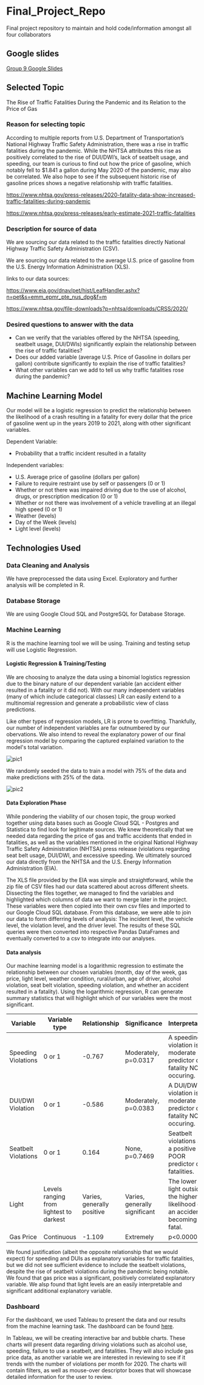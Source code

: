 # Final_Project_Repo
Final project repository to maintain and hold code/information amongst all four collaborators 

## Google slides
[Group 9 Google Slides](https://docs.google.com/presentation/d/1z85IFOMbi_5oYAHke_qazw_QyQq-UAIZADgRrmkzRlQ/edit#slide=id.p)

## Selected Topic 
The Rise of Traffic Fatalities During the Pandemic and its Relation to the Price of Gas


### Reason for selecting topic 
According to multiple reports from U.S. Department of Transportation’s National Highway Traffic Safety Administration, there was a rise in traffic fatalities during the pandemic. While the NHTSA attributes this rise as positively correlated to the rise of DUI/DWI’s, lack of seatbelt usage, and speeding, our team is curious to find out how the price of gasoline, which notably fell to $1.841 a gallon during May 2020 of the pandemic, may also be correlated. We also hope to see if the subsequent historic rise of gasoline prices shows a negative relationship with traffic fatalities.

https://www.nhtsa.gov/press-releases/2020-fatality-data-show-increased-traffic-fatalities-during-pandemic

https://www.nhtsa.gov/press-releases/early-estimate-2021-traffic-fatalities


### Description for source of data 

We are sourcing our data related to the traffic fatalities directly National Highway Traffic Safety Administration (CSV). 

We are sourcing our data related to the average U.S. price of gasoline from the U.S. Energy Information Administration (XLS).

links to our data sources:

https://www.eia.gov/dnav/pet/hist/LeafHandler.ashx?n=pet&s=emm_epmr_pte_nus_dpg&f=m

https://www.nhtsa.gov/file-downloads?p=nhtsa/downloads/CRSS/2020/


### Desired questions to answer with the data 

- Can we verify that the variables offered by the NHTSA (speeding, seatbelt usage, DUI/DWIs) significantly explain the relationship between the rise of traffic fatalities?
- Does our added variable (average U.S. Price of Gasoline in dollars per gallon) contribute significantly to explain the rise of traffic fatalities?
- What other variables can we add to tell us why traffic fatalities rose during the pandemic?

## Machine Learning Model

Our model will be a logistic regression to predict the relationship between the likelihood of a crash resulting in a fatality for every dollar that the price of gasoline went up in the years 2019 to 2021, along with other significant variables.

Dependent Variable: 
- Probability that a traffic incident resulted in a fatality

Independent variables:
- U.S. Average price of gasoline (dollars per gallon)
-	Failure to require restraint use by self or passengers (0 or 1)
-	Whether or not there was impaired driving due to the use of alcohol, drugs, or prescription medication (0 or 1)
-	Whether or not there was involvement of a vehicle travelling at an illegal high speed (0 or 1)
-	Weather (levels)
-	Day of the Week (levels)
-	Light level (levels)

## Technologies Used

### Data Cleaning and Analysis
We have preprocessed the data using Excel. Exploratory and further analysis will be completed in R.

### Database Storage
We are using Google Cloud SQL and PostgreSQL for Database Storage.

### Machine Learning
R is the machine learning tool we will be using. Training and testing setup will use Logistic Regression.

#### Logistic Regression & Training/Testing

We are choosing to analyze the data using a binomial logistics regression due to the binary nature of our dependent variable (an accident either resulted in a fatality or it did not). With our many independent variables (many of which include categorical classes) LR can easily extend to a multinomial regression and generate a probabilistic view of class predictions.

Like other types of regression models, LR is prone to overfitting. Thankfully, our number of independent variables are far outnumbered by our obervations. We also intend to reveal the explanatory power of our final regression model by comparing the captured explained variation to the model's total variation.

![pic1](https://github.com/clondon0792/Final_Project_Repo/blob/main/MachineLearningModel/week3_mlm_summstats.JPG?raw=true)


We randomly seeded the data to train a model with 75% of the data and make predictions with 25% of the data.

![pic2](https://github.com/clondon0792/Final_Project_Repo/blob/main/MachineLearningModel/week3_traintest_summstat.JPG?raw=true)

#### Data Exploration Phase 

While pondering the viability of our chosen topic, the group worked together using data bases such as Google Cloud SQL - Postgres and Statistica to find look for legitimate sources. We knew theoretically that we needed data regarding the price of gas and traffic accidents that ended in fatalities, as well as the variables mentioned in the original National Highway Traffic Safety Administration (NHTSA) press release (violations regarding seat belt usage, DUI/DWI, and excessive speeding. We ultimately sourced our data directly from the NHTSA and the U.S. Energy Information Administration (EIA).

The XLS file provided by the EIA was simple and straightforward, while the zip file of CSV files had our data scattered about across different sheets. Dissecting the files together, we managed to find the variables and highlighted which columns of data we want to merge later in the project. These variables were then copied into their own csv files and imported to our Google Cloud SQL database. From this database, we were able to join our data to form differring levels of analysis: The incident level, the vehicle level, the violation level, and the driver level. The results of these SQL queries were then converted into respective Pandas DataFrames and eventually converted to a csv to integrate into our analyses.

#### Data analysis

Our machine learning model is a logarithmic regression to estimate the relationship between our chosen variables (month, day of the week, gas price, light level, weather condition, rural/urban, age of driver, alcohol violation, seat belt violation, speeding violation, and whether an accident resulted in a fatality). Using the logarithmic regression, R can generate summary statistics that will highlight which of our variables were the most significant.


| Variable | Variable type | Relationship | Significance | Interpretation |
|----------|---------------|--------------|--------------|----------------|
Speeding Violations |0 or 1|-0.767|Moderately, p=0.0317|A speeding violation is moderate predictor of a fatality NOT occuring.|
|DUI/DWI Violation|0 or 1|-0.586|Moderately, p=0.0383|A DUI/DWI violation is moderate predictor of a fatality NOT occuring.|
|Seatbelt Violations|0 or 1|0.164|None, p=0.7469|Seatbelt violations are a positive but POOR predictor of fatalities.|
|Light|Levels ranging from lightest to darkest|Varies, generally positive|Varies, generally significant|The lower the light outside, the higher the likelihood of an accident becoming fatal.|
|Gas Price|Continuous|-1.109|Extremely|p<0.00001|The higher the price of gas, the lower the likelihood of an accident being fatal.|

We found justification (albeit the opposite relationship that we would expect) for speeding and DUIs as explanatory variables for traffic fatalities, but we did not see sufficient evidence to include the seatbelt violations, despite the rise of seatbelt violations during the pandemic being notable. We found that gas price was a significant, positively correlated explanatory variable. We alsp found that light levels are an easily interpretable and significant additional explanatory variable.


### Dashboard
For the dashboard, we used Tableau to present the data and our results from the machine learning task. The dashboard can be found [here](https://public.tableau.com/app/profile/nzahbihi/viz/DrivingViolationsandGasPricesduringtheCOVID19Pandemic2020/DrivingViolationsandGasPricesduringtheCOVID19Pandemic2020).

In Tableau, we will be creating interactive bar and bubble charts. These charts will present data regarding driving violations such as alcohol use, speeding, failure to use a seatbelt, and fatalities. They will also include gas price data, as another variable we are interested in reviewing to see if it trends with the number of violations per month for 2020. The charts will contain filters, as well as mouse-over descriptor boxes that will showcase detailed information for the user to review.
